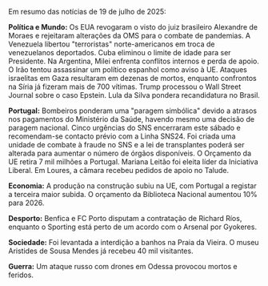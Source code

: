Em resumo das notícias de 19 de julho de 2025:

**Política e Mundo:** Os EUA revogaram o visto do juiz brasileiro Alexandre de Moraes e rejeitaram alterações da OMS para o combate de pandemias. A Venezuela libertou "terroristas" norte-americanos em troca de venezuelanos deportados. Cuba eliminou o limite de idade para ser Presidente. Na Argentina, Milei enfrenta conflitos internos e perda de apoio. O Irão tentou assassinar um político espanhol como aviso à UE. Ataques israelitas em Gaza resultaram em dezenas de mortos, enquanto confrontos na Síria já fizeram mais de 700 vítimas. Trump processou o Wall Street Journal sobre o caso Epstein. Lula da Silva pondera recandidatura no Brasil.

**Portugal:** Bombeiros ponderam uma "paragem simbólica" devido a atrasos nos pagamentos do Ministério da Saúde, havendo mesmo uma decisão de paragem nacional. Cinco urgências do SNS encerraram este sábado e recomendam-se contacto prévio com a Linha SNS24. Foi criada uma unidade de combate à fraude no SNS e a lei de transplantes poderá ser alterada para aumentar o número de órgãos disponíveis. O Orçamento da UE retira 7 mil milhões a Portugal. Mariana Leitão foi eleita líder da Iniciativa Liberal. Em Loures, a câmara recebeu pedidos de apoio no Talude.

**Economia:** A produção na construção subiu na UE, com Portugal a registar a terceira maior subida. O orçamento da Biblioteca Nacional aumentou 10% para 2026.

**Desporto:** Benfica e FC Porto disputam a contratação de Richard Ríos, enquanto o Sporting está perto de um acordo com o Arsenal por Gyokeres.

**Sociedade:** Foi levantada a interdição a banhos na Praia da Vieira. O museu Aristides de Sousa Mendes já recebeu 40 mil visitantes.

**Guerra:** Um ataque russo com drones em Odessa provocou mortos e feridos.